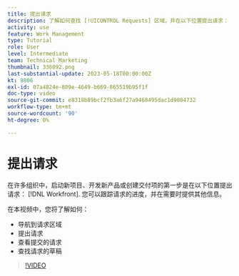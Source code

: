 ```yaml
---
title: 提出请求
description: 了解如何查找 [!UICONTROL Requests] 区域，并在以下位置提出请求： [!DNL  Workfront]. 然后，了解如何查看提交的请求和草稿请求。
activity: use
feature: Work Management
type: Tutorial
role: User
level: Intermediate
team: Technical Marketing
thumbnail: 336092.png
last-substantial-update: 2023-05-18T00:00:00Z
kt: 8806
exl-id: 07a4824e-809e-4649-b669-865519b95f1f
doc-type: video
source-git-commit: e8318b89bcf2fb3a6f27a9468495dac1d9084732
workflow-type: tm+mt
source-wordcount: '90'
ht-degree: 0%

---
```


# 提出请求

在许多组织中，启动新项目、开发新产品或创建交付项的第一步是在以下位置提出请求： [!DNL Workfront]. 您可以跟踪请求的进度，并在需要时提供其他信息。

在本视频中，您将了解如何：

* 导航到请求区域
* 提出请求
* 查看提交的请求
* 查找请求的草稿

>[!VIDEO](https://video.tv.adobe.com/v/336092/?quality=12&learn=on)
